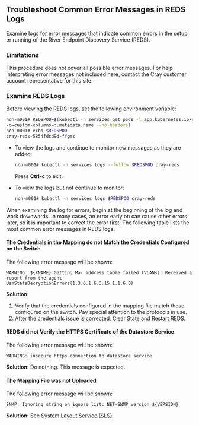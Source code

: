 ## Troubleshoot Common Error Messages in REDS Logs

Examine logs for error messages that indicate common errors in the setup or running of the River Endpoint Discovery Service \(REDS\).

### Limitations

This procedure does not cover all possible error messages. For help interpreting error messages not included here, contact the Cray customer account representative for this site.

### Examine REDS Logs

Before viewing the REDS logs, set the following environment variable:

```bash
ncn-m001# REDSPOD=$(kubectl -n services get pods -l app.kubernetes.io/name=cray-reds \
-o=custom-columns=:.metadata.name --no-headers)
ncn-m001# echo $REDSPOD
cray-reds-5854fdcd9d-ffgms
```

-   To view the logs and continue to monitor new messages as they are added:

    ```bash
    ncn-m001# kubectl -n services logs --follow $REDSPOD cray-reds
    ```

    Press **Ctrl-c** to exit.

-   To view the logs but not continue to monitor:

    ```bash
    ncn-m001# kubectl -n services logs $REDSPOD cray-reds
    ```

When examining the log for errors, begin at the beginning of the log and work downwards. In many cases, an error early on can cause other errors later, so it is important to correct the error first. The following table lists the most common error messages in REDS logs.

#### The Credentials in the Mapping do not Match the Credentials Configured on the Switch

The following error message will be shown:

```
WARNING: ${XNAME}:Getting Mac address table failed (VLANs): Received a report from the agent - UsmStatsDecryptionErrors(1.3.6.1.6.3.15.1.1.6.0)
```

**Solution:**

1. Verify that the credentials configured in the mapping file match those configured on the switch. Pay special attention to the protocols in use.
2. After the credentials issue is corrected, [Clear State and Restart REDS](Clear_State_and_Restart_REDS.md).

#### REDS did not Verify the HTTPS Certificate of the Datastore Service

The following error message will be shown:

```
WARNING: insecure https connection to datastore service
```

**Solution:** Do nothing. This message is expected.

#### The Mapping File was not Uploaded

The following error message will be shown:

```
SNMP: Ignoring string on ignore list: NET-SNMP version ${VERSION}
```

**Solution:** See [System Layout Service (SLS)](../system_layout_service/System_Layout_Service_SLS.md).

